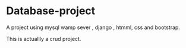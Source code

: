 # Database-project


A project using mysql wamp sever , django , htmml, css and bootstrap.

This is actuallly a crud project.
